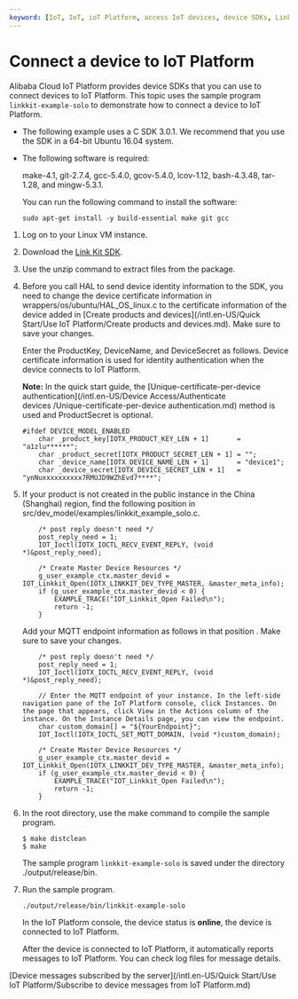 ```yaml
---
keyword: [IoT, IoT, ioT Platform, access IoT devices, device SDKs, Link Kit, C language, ProductKey, DeviceName, DeviceSecret]
---
```


# Connect a device to IoT Platform

Alibaba Cloud IoT Platform provides device SDKs that you can use to connect devices to IoT Platform. This topic uses the sample program `linkkit-example-solo` to demonstrate how to connect a device to IoT Platform.

-   The following example uses a C SDK 3.0.1. We recommend that you use the SDK in a 64-bit Ubuntu 16.04 system.
-   The following software is required:

    make-4.1, git-2.7.4, gcc-5.4.0, gcov-5.4.0, lcov-1.12, bash-4.3.48, tar-1.28, and mingw-5.3.1.

    You can run the following command to install the software:

    `sudo apt-get install -y build-essential make git gcc`


1.  Log on to your Linux VM instance.

2.  Download the [Link Kit SDK](https://code.aliyun.com/linkkit/c-sdk/repository/archive.zip?ref=v3.0.1).

3.  Use the unzip command to extract files from the package.

4.  Before you call HAL to send device identity information to the SDK, you need to change the device certificate information in wrappers/os/ubuntu/HAL\_OS\_linux.c to the certificate information of the device added in [Create products and devices](/intl.en-US/Quick Start/Use IoT Platform/Create products and devices.md). Make sure to save your changes.

    Enter the ProductKey, DeviceName, and DeviceSecret as follows. Device certificate information is used for identity authentication when the device connects to IoT Platform.

    **Note:** In the quick start guide, the [Unique-certificate-per-device authentication](/intl.en-US/Device Access/Authenticate devices /Unique-certificate-per-device authentication.md) method is used and ProductSecret is optional.

    ```
    #ifdef DEVICE_MODEL_ENABLED
        char _product_key[IOTX_PRODUCT_KEY_LEN + 1]       = "a1zlu******";
        char _product_secret[IOTX_PRODUCT_SECRET_LEN + 1] = "";
        char _device_name[IOTX_DEVICE_NAME_LEN + 1]       = "device1";
        char _device_secret[IOTX_DEVICE_SECRET_LEN + 1]   = "ynNuxxxxxxxxxx7RMUJD9WZhEvd7****";
    ```

5.  If your product is not created in the public instance in the China \(Shanghai\) region, find the following position in src/dev\_model/examples/linkkit\_example\_solo.c.

    ```
        /* post reply doesn't need */
        post_reply_need = 1;
        IOT_Ioctl(IOTX_IOCTL_RECV_EVENT_REPLY, (void *)&post_reply_need);
    
        /* Create Master Device Resources */
        g_user_example_ctx.master_devid = IOT_Linkkit_Open(IOTX_LINKKIT_DEV_TYPE_MASTER, &master_meta_info);
        if (g_user_example_ctx.master_devid < 0) {
            EXAMPLE_TRACE("IOT_Linkkit_Open Failed\n");
            return -1;
        }
    ```

    Add your MQTT endpoint information as follows in that position . Make sure to save your changes.

    ```
        /* post reply doesn't need */
        post_reply_need = 1;
        IOT_Ioctl(IOTX_IOCTL_RECV_EVENT_REPLY, (void *)&post_reply_need);
    
        // Enter the MQTT endpoint of your instance. In the left-side navigation pane of the IoT Platform console, click Instances. On the page that appears, click View in the Actions column of the instance. On the Instance Details page, you can view the endpoint.
        char custom_domain[] = "${YourEndpoint}"; 
        IOT_Ioctl(IOTX_IOCTL_SET_MQTT_DOMAIN, (void *)custom_domain);
    
        /* Create Master Device Resources */
        g_user_example_ctx.master_devid = IOT_Linkkit_Open(IOTX_LINKKIT_DEV_TYPE_MASTER, &master_meta_info);
        if (g_user_example_ctx.master_devid < 0) {
            EXAMPLE_TRACE("IOT_Linkkit_Open Failed\n");
            return -1;
        }
    ```

6.  In the root directory, use the make command to compile the sample program.

    ```
    $ make distclean
    $ make
    ```

    The sample program `linkkit-example-solo` is saved under the directory ./output/release/bin.

7.  Run the sample program.

    ```
    ./output/release/bin/linkkit-example-solo
    ```

    In the IoT Platform console, the device status is **online**, the device is connected to IoT Platform.

    After the device is connected to IoT Platform, it automatically reports messages to IoT Platform. You can check log files for message details.


[Device messages subscribed by the server](/intl.en-US/Quick Start/Use IoT Platform/Subscribe to device messages from IoT Platform.md)

